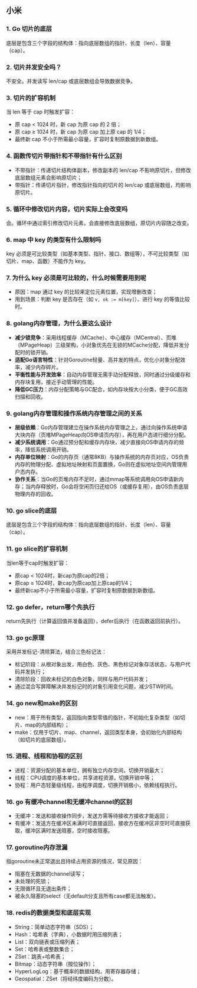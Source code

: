 ## 小米
### 1. Go 切片的底层
底层是包含三个字段的结构体：指向底层数组的指针、长度（len）、容量（cap）。


### 2. 切片并发安全吗？
不安全。并发读写 len/cap 或底层数组会导致数据竞争。


### 3. 切片的扩容机制
当 len 等于 cap 时触发扩容：
- 原 cap < 1024 时，新 cap 为原 cap 的 2 倍；
- 原 cap ≥ 1024 时，新 cap 为原 cap 加上原 cap 的 1/4；
- 最终新 cap 不小于所需最小容量，扩容时复制原数据到新数组。


### 4. 函数传切片带指针和不带指针有什么区别
- 不带指针：传递切片结构体副本，修改副本的 len/cap 不影响原切片，但修改底层数组元素会影响原切片；
- 带指针：传递切片指针，修改指针指向的切片的 len/cap 或底层数组，均影响原切片。


### 5. 循环中修改切片内容，切片实际上会改变吗
会。循环中通过索引修改切片元素，会直接修改底层数组，原切片内容随之改变。


### 6. map 中 key 的类型有什么限制吗
key 必须是可比较类型（如基本类型、指针、接口、数组等），不可比较类型（如切片、map、函数）不能作为 key。


### 7. 为什么 key 必须是可比较的，什么时候需要用到呢
- 原因：map 通过 key 的比较来定位元素位置，实现增删改查；
- 用到场景：判断 key 是否存在（如 `v, ok := m[key]`）、进行 key 的等值比较时。

### 8. golang内存管理，为什么要这么设计
- **减少锁竞争**：采用线程缓存（MCache）、中心缓存（MCentral）、页堆（MPageHeap）三级架构，小对象优先在无锁的MCache分配，降低并发分配时的锁开销。
- **适配Go语言特性**：针对Goroutine轻量、高并发的特点，优化小对象分配效率，减少内存碎片。
- **平衡性能与开发效率**：自动内存管理无需手动分配释放，同时通过分级缓存和内存块复用，接近手动管理的性能。
- **降低GC压力**：内存分配策略与GC配合，如内存块按大小分类，便于GC高效扫描和回收。


### 9. golang内存管理和操作系统内存管理之间的关系
- **层级依赖**：Go内存管理建立在操作系统内存管理之上，通过向操作系统申请大块内存（页堆MPageHeap向OS申请页内存），再在用户态进行细分分配。
- **减少系统调用**：Go通过预分配和缓存内存块，减少直接向OS申请内存的频率，降低系统调用开销。
- **内存单位映射**：Go的内存页（通常8KB）与操作系统的内存页对应，OS负责内存的物理分配、虚拟地址映射和页面置换，Go则在虚拟地址空间内管理用户态内存。
- **协作关系**：当Go的页堆内存不足时，通过mmap等系统调用向OS申请新内存；当内存释放时，Go会将空闲页归还给OS（或缓存复用），由OS负责底层物理内存的回收。

### 10. go slice的底层
底层是包含三个字段的结构体：指向底层数组的指针、长度（len）、容量（cap）。

### 11. go slice的扩容机制
当len等于cap时触发扩容：
- 原cap < 1024时，新cap为原cap的2倍；
- 原cap ≥ 1024时，新cap为原cap加上原cap的1/4；
- 最终新cap不小于所需最小容量，扩容时复制原数据到新数组。

### 12. go defer，return哪个先执行
return先执行（计算返回值并准备返回），defer后执行（在函数返回前执行）。

### 13. go gc原理
采用并发标记-清除算法，结合三色标记法：
- 标记阶段：从根对象出发，用白色、灰色、黑色标记对象存活状态，与用户代码并发执行；
- 清除阶段：回收未标记的白色对象，同样与用户代码并发；
- 通过混合写屏障解决并发标记时的对象引用变化问题，减少STW时间。

### 14. go new和make的区别
- new：用于所有类型，返回指向类型零值的指针，不初始化复杂类型（如切片、map的内部结构）；
- make：仅用于切片、map、channel，返回类型本身，会初始化内部结构（如切片的底层数组）。

### 15. 进程、线程和协程的区别
- 进程：资源分配的基本单位，拥有独立内存空间，切换开销最大；
- 线程：CPU调度的基本单位，共享进程资源，切换开销中等；
- 协程：用户态轻量级线程，由程序调度，切换开销极小，依赖线程执行。

### 16. go 有缓冲channel和无缓冲channel的区别
- 无缓冲：发送和接收操作同步，发送方需等待接收方接收才能返回；
- 有缓冲：发送方在缓冲区未满时可直接返回，接收方在缓冲区非空时可直接获取，缓冲区满时发送阻塞，空时接收阻塞。

### 17. goroutine内存泄漏
指goroutine未正常退出且持续占用资源的情况，常见原因：
- 阻塞在无数据的channel读写；
- 未处理的死锁；
- 无限循环且无退出条件；
- 被永久阻塞的select（无default分支且所有case都无法触发）。

### 18. redis的数据类型和底层实现
- String：简单动态字符串（SDS）；
- Hash：哈希表（字典），小数据时用压缩列表；
- List：双向链表或压缩列表；
- Set：哈希表或整数集合；
- ZSet：跳表+哈希表；
- Bitmap：动态字符串（按位操作）；
- HyperLogLog：基于概率的数据结构，用寄存器存储；
- Geospatial：ZSet（将经纬度编码为分数）。
